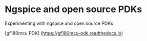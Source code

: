# Ngspice and open source PDKs 

Experimenting with ngspice and open source PDKs

[gf180mcu PDK] (https://gf180mcu-pdk.readthedocs.io)

